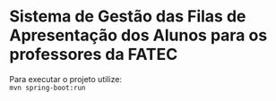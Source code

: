 # Sistema de Gestão das Filas de Apresentação dos Alunos para os professores da FATEC

Para executar o projeto utilize: 
</br>```mvn spring-boot:run```
